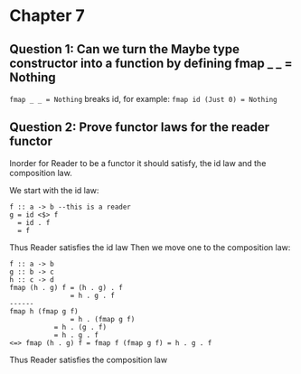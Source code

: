 # Chapter 7
## Question 1: Can we turn the Maybe type constructor into a function by defining fmap _ _ = Nothing
```fmap _ _ = Nothing``` breaks id, for example: ```fmap id (Just 0) = Nothing```
## Question 2: Prove functor laws for the reader functor
Inorder for Reader to be a functor it should satisfy, the id law and the
composition law.

We start with the id law:
```
f :: a -> b --this is a reader
g = id <$> f
  = id . f
  = f
```
Thus Reader satisfies the id law
Then we move one to the composition law:
```
f :: a -> b
g :: b -> c
h :: c -> d
fmap (h . g) f = (h . g) . f
               = h . g . f
------
fmap h (fmap g f)
               = h . (fmap g f)
	       = h . (g . f)
	       = h . g . f
<=> fmap (h . g) f = fmap f (fmap g f) = h . g . f
```
Thus Reader satisfies the composition law
